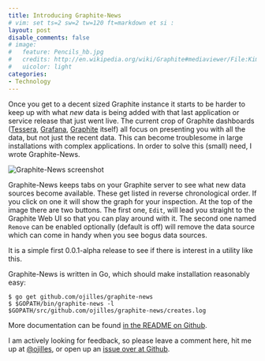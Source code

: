 ```yaml
---
title: Introducing Graphite-News
# vim: set ts=2 sw=2 tw=120 ft=markdown et si :
layout: post
disable_comments: false
# image:
#   feature: Pencils_hb.jpg
#   credits: http://en.wikipedia.org/wiki/Graphite#mediaviewer/File:Kimmirut_Graphite.jpg
#   uicolor: light
categories:
- Technology
---
```

Once you get to a decent sized Graphite instance it starts to be harder to keep
up with what *new* data is being added with that last application or service
release that just went live. The current crop of Graphite dashboards
([Tessera](http://urbanairship.com/blog/2014/06/30/introducing-tessera-a-graphite-frontend),
[Grafana](http://grafana.org/),
[Graphite](http://graphite.readthedocs.org/en/latest/) itself) all focus on
presenting you with all the data, but not just the recent data. This can
become troublesome in large installations with complex applications. In order
to solve this (small) need, I wrote Graphite-News.

![Graphite-News screenshot][pic1]

Graphite-News keeps tabs on your Graphite server to see what new data sources
become available. These get listed in reverse chronological order. If you click
on one it will show the graph for your inspection. At the top of the image
there are two buttons. The first one, `Edit`, will lead you straight to the
Graphite Web UI so that you can play around with it. The second one named
`Remove` can be enabled optionally (default is off) will remove the data source
which can come in handy when you see bogus data sources.

It is a simple first 0.0.1-alpha release to see if there is interest in a
utility like this.

Graphite-News is written in Go, which should make installation reasonably easy:

    $ go get github.com/ojilles/graphite-news
    $ $GOPATH/bin/graphite-news -l $GOPATH/src/github.com/ojilles/graphite-news/creates.log

More documentation can be found [in the README on
Github](https://github.com/ojilles/graphite-news).

I am actively looking for feedback, so please leave a comment here, hit me up
at [@ojilles](https://twitter.com/ojilles), or open up an [issue over at
Github](https://github.com/ojilles/graphite-news/issues).

[pic1]: {{site.baseurl}}/photos/graphite-news-screenshot.png
